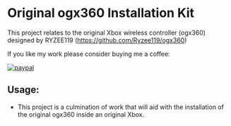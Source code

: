 # Original ogx360 Installation Kit

This project relates to the original Xbox wireless controller (ogx360) designed by RYZEE119 (https://github.com/Ryzee119/ogx360)

If you like my work please consider buying me a coffee:

[![paypal](https://img.shields.io/badge/Donate-PayPal-green.svg)](https://www.paypal.com/donate?hosted_button_id=CLXCUTHK6YQQQ)<br>

## Usage:
* This project is a culmination of work that will aid with the installation of the original ogx360 inside an original Xbox.  

